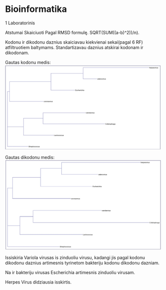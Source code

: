 # Bioinformatika
1 Laboratorinis

Atstumai Skaiciuoti Pagal RMSD formulę. SQRT(SUM((a-b)^2))/n).

Kodonu ir dikodonu daznius skaiciavau kiekvienai sekai(pagal 6 RF) atfiltruotiem baltymams. Standartizavau daznius atskirai kodonam ir dikodonam.

Gautas kodonu medis:
![Codon_cluster](https://github.com/vkolupayev/Bioinformatika1/blob/main/ClustersByCodonRate.jpg?raw=true)

Gautas dikodonu medis:
![Dicodon_cluster](https://github.com/vkolupayev/Bioinformatika1/blob/main/ClustersByDicodonRate.jpg?raw=true)

Issiskiria Variola virusas is zinduoliu virusu, kadangi jis pagal kodonu dikodonu daznius artimesnis tyrinetom bakteriju kodonu dikodonu dazniam.

Na ir bakteriju virusas Escherichia artimesnis zinduoliu virusam.

Herpes Virus didziausia isskirtis.
